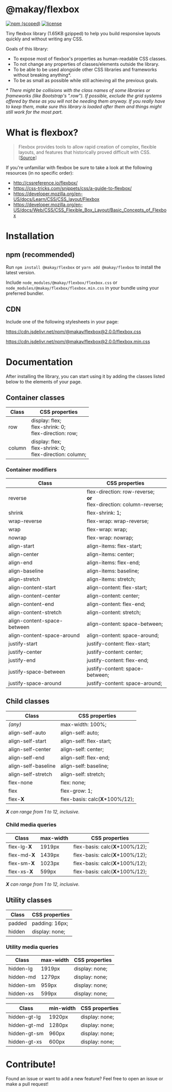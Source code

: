 # @makay/flexbox

[![npm (scoped)](https://img.shields.io/npm/v/@makay/flexbox.svg?style=flat-square)](https://www.npmjs.com/package/@makay/flexbox)
[![license](https://img.shields.io/github/license/Makay11/flexbox.svg?style=flat-square)](http://opensource.org/licenses/ISC)

Tiny flexbox library (1.65KB gzipped) to help you build responsive layouts quickly and without writing any CSS.

Goals of this library:

- To expose most of flexbox's properties as human-readable CSS classes.
- To not change any properties of classes/elements outside the library.
- To be able to be used alongside other CSS libraries and frameworks without breaking anything*.
- To be as small as possible while still achieving all the previous goals.

*\* There might be collisions with the class names of some libraries or frameworks (like Bootstrap's ".row"). If possible, exclude the grid systems offered by these as you will not be needing them anyway. If you really have to keep them, make sure this library is loaded after them and things might still work for the most part.*

# What is flexbox?
> Flexbox provides tools to allow rapid creation of complex, flexible layouts, and features that historically proved difficult with CSS. [[Source](https://developer.mozilla.org/en-US/docs/Learn/CSS/CSS_layout/Flexbox)]

If you're unfamiliar with flexbox be sure to take a look at the following resources (in no specific order):

- http://cssreference.io/flexbox/
- https://css-tricks.com/snippets/css/a-guide-to-flexbox/
- https://developer.mozilla.org/en-US/docs/Learn/CSS/CSS_layout/Flexbox
- https://developer.mozilla.org/en-US/docs/Web/CSS/CSS_Flexible_Box_Layout/Basic_Concepts_of_Flexbox

# Installation

## npm (recommended)

Run `npm install @makay/flexbox` or `yarn add @makay/flexbox` to install the latest version.

Include `node_modules/@makay/flexbox/flexbox.css` or `node_modules/@makay/flexbox/flexbox.min.css` in your bundle using your preferred bundler.

## CDN

Include  one of the following stylesheets in your page:

https://cdn.jsdelivr.net/npm/@makay/flexbox@2.0.0/flexbox.css

https://cdn.jsdelivr.net/npm/@makay/flexbox@2.0.0/flexbox.min.css

# Documentation

After installing the library, you can start using it by adding the classes listed below to the elements of your page.

## Container classes

Class|CSS properties
---|---
row|display: flex;<br>flex-shrink: 0;<br>flex-direction: row;
column|display: flex;<br>flex-shrink: 0;<br>flex-direction: column;

### Container modifiers

Class|CSS properties
---|---
reverse|flex-direction: row-reverse;<br>**or**<br>flex-direction: column-reverse;
shrink|flex-shrink: 1;
wrap-reverse|flex-wrap: wrap-reverse;
wrap|flex-wrap: wrap;
nowrap|flex-wrap: nowrap;
align-start|align-items: flex-start;
align-center|align-items: center;
align-end|align-items: flex-end;
align-baseline|align-items: baseline;
align-stretch|align-items: stretch;
align-content-start|align-content: flex-start;
align-content-center|align-content: center;
align-content-end|align-content: flex-end;
align-content-stretch|align-content: stretch;
align-content-space-between|align-content: space-between;
align-content-space-around|align-content: space-around;
justify-start|justify-content: flex-start;
justify-center|justify-content: center;
justify-end|justify-content: flex-end;
justify-space-between|justify-content: space-between;
justify-space-around|justify-content: space-around;

## Child classes

Class|CSS properties
---|---
*(any)*|max-width: 100%;
align-self-auto|align-self: auto;
align-self-start|align-self: flex-start;
align-self-center|align-self: center;
align-self-end|align-self: flex-end;
align-self-baseline|align-self: baseline;
align-self-stretch|align-self: stretch;
flex-none|flex: none;
flex|flex-grow: 1;
flex-**X**|flex-basis: calc(**X***100%/12);

***X** can range from 1 to 12, inclusive.*

### Child media queries

Class|max-width|CSS properties
---|---|---
flex-lg-**X**|1919px|flex-basis: calc(**X***100%/12);
flex-md-**X**|1439px|flex-basis: calc(**X***100%/12);
flex-sm-**X**|1023px|flex-basis: calc(**X***100%/12);
flex-xs-**X**|599px|flex-basis: calc(**X***100%/12);

***X** can range from 1 to 12, inclusive.*

## Utility classes

Class|CSS properties
---|---
padded|padding: 16px;
hidden|display: none;

### Utility media queries

Class|max-width|CSS properties
---|---|---
hidden-lg|1919px|display: none;
hidden-md|1279px|display: none;
hidden-sm|959px|display: none;
hidden-xs|599px|display: none;

Class|min-width|CSS properties
---|---|---
hidden-gt-lg|1920px|display: none;
hidden-gt-md|1280px|display: none;
hidden-gt-sm|960px|display: none;
hidden-gt-xs|600px|display: none;

# Contribute!
Found an issue or want to add a new feature? Feel free to open an issue or make a pull request!
